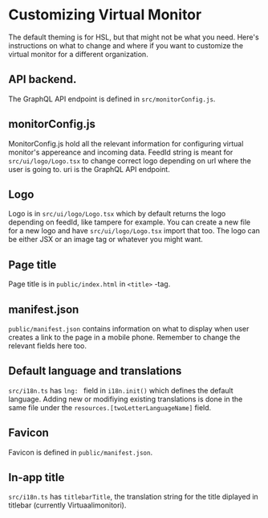 # Customizing Virtual Monitor

The default theming is for HSL, but that might not be what you need. Here's instructions on what to change and where if you want to customize the virtual monitor for a different organization.

## API backend.

The GraphQL API endpoint is defined in `src/monitorConfig.js`.

## monitorConfig.js 

MonitorConfig.js hold all the relevant information for configuring virtual monitor's appereance and incoming data. FeedId string is meant for  `src/ui/logo/Logo.tsx` to change correct logo depending on url where the user is going to. uri is the  GraphQL API endpoint.

## Logo

Logo is in `src/ui/logo/Logo.tsx` which by default returns the logo depending on feedId, like tampere for example. You can create a new file for a new logo and have `src/ui/logo/Logo.tsx` import that too. The logo can be either JSX or an image tag or whatever you might want.

## Page title

Page title is in `public/index.html` in `<title>` -tag.

## manifest.json

`public/manifest.json` contains information on what to display when user creates a link to the page in a mobile phone. Remember to change the relevant fields here too.

## Default language and translations

`src/i18n.ts` has `lng: ` field in `i18n.init()` which defines the default language. Adding new or modifiying existing translations is done in the same file under the `resources.[twoLetterLanguageName]` field.

## Favicon

Favicon is defined in `public/manifest.json`.

## In-app title

`src/i18n.ts` has `titlebarTitle`, the translation string for the title diplayed in titlebar (currently Virtuaalimonitori).
